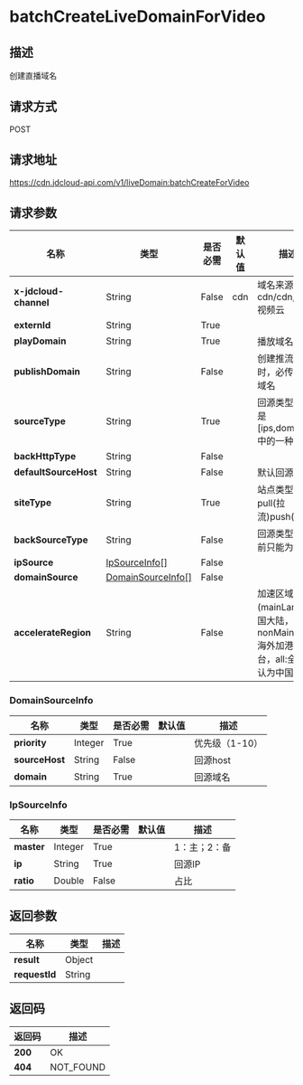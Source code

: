 # batchCreateLiveDomainForVideo


## 描述
创建直播域名

## 请求方式
POST

## 请求地址
https://cdn.jdcloud-api.com/v1/liveDomain:batchCreateForVideo


## 请求参数
|名称|类型|是否必需|默认值|描述|
|---|---|---|---|---|
|**x-jdcloud-channel**|String|False|cdn|域名来源cdn/cdn,video视频云|
|**externId**|String|True| | |
|**playDomain**|String|True| |播放域名|
|**publishDomain**|String|False| |创建推流域名时，必传推流域名|
|**sourceType**|String|True| |回源类型只能是[ips,domain]中的一种|
|**backHttpType**|String|False| | |
|**defaultSourceHost**|String|False| |默认回源host|
|**siteType**|String|True| |站点类型pull(拉流)push(推流)|
|**backSourceType**|String|False| |回源类型，目前只能为rtmp|
|**ipSource**|[IpSourceInfo[]](#ipsourceinfo)|False| | |
|**domainSource**|[DomainSourceInfo[]](#domainsourceinfo)|False| | |
|**accelerateRegion**|String|False| |加速区域(mainLand:中国大陆，nonMainLand:海外加港澳台，all:全球)默认为中国大陆|

### <div id="DomainSourceInfo">DomainSourceInfo</div>
|名称|类型|是否必需|默认值|描述|
|---|---|---|---|---|
|**priority**|Integer|True| |优先级（1-10）|
|**sourceHost**|String|False| |回源host|
|**domain**|String|True| |回源域名|
### <div id="IpSourceInfo">IpSourceInfo</div>
|名称|类型|是否必需|默认值|描述|
|---|---|---|---|---|
|**master**|Integer|True| |1：主；2：备|
|**ip**|String|True| |回源IP|
|**ratio**|Double|False| |占比|

## 返回参数
|名称|类型|描述|
|---|---|---|
|**result**|Object| |
|**requestId**|String| |


## 返回码
|返回码|描述|
|---|---|
|**200**|OK|
|**404**|NOT_FOUND|
